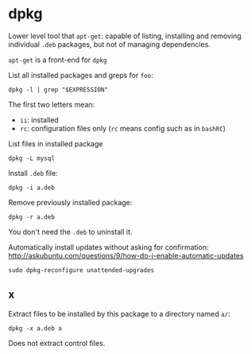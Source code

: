 # dpkg

Lower level tool that `apt-get`: capable of listing, installing and removing individual `.deb` packages, but not of managing dependencies.

`apt-get` is a front-end for `dpkg`

List all installed packages and greps for `foo`:

	dpkg -l | grep "$EXPRESSION"

The first two letters mean:

- `ii`: installed
- `rc`: configuration files only (`rc` means config such as in `bashRC`)

List files in installed package

	dpkg -L mysql

Install `.deb` file:

	dpkg -i a.deb

Remove previously installed package:

	dpkg -r a.deb

You don't need the `.deb` to uninstall it.

Automatically install updates without asking for confirmation: <http://askubuntu.com/questions/9/how-do-i-enable-automatic-updates>

    sudo dpkg-reconfigure unattended-upgrades

## x

Extract files to be installed by this package to a directory named `a/`:

	dpkg -x a.deb a

Does not extract control files.
